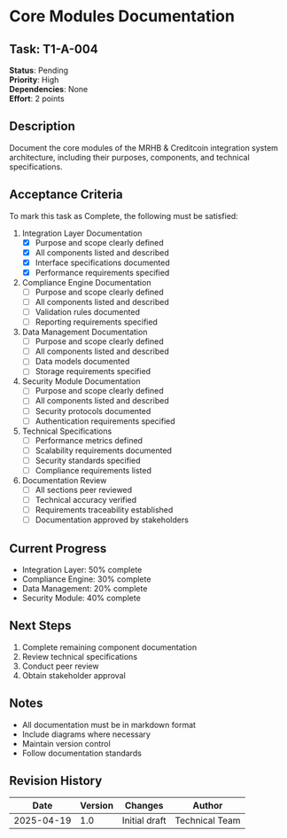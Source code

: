 # Core Modules Documentation

## Task: T1-A-004
**Status**: Pending  
**Priority**: High  
**Dependencies**: None  
**Effort**: 2 points

## Description
Document the core modules of the MRHB & Creditcoin integration system architecture, including their purposes, components, and technical specifications.

## Acceptance Criteria
To mark this task as Complete, the following must be satisfied:

1. Integration Layer Documentation
   - [x] Purpose and scope clearly defined
   - [x] All components listed and described
   - [x] Interface specifications documented
   - [x] Performance requirements specified

2. Compliance Engine Documentation
   - [ ] Purpose and scope clearly defined
   - [ ] All components listed and described
   - [ ] Validation rules documented
   - [ ] Reporting requirements specified

3. Data Management Documentation
   - [ ] Purpose and scope clearly defined
   - [ ] All components listed and described
   - [ ] Data models documented
   - [ ] Storage requirements specified

4. Security Module Documentation
   - [ ] Purpose and scope clearly defined
   - [ ] All components listed and described
   - [ ] Security protocols documented
   - [ ] Authentication requirements specified

5. Technical Specifications
   - [ ] Performance metrics defined
   - [ ] Scalability requirements documented
   - [ ] Security standards specified
   - [ ] Compliance requirements listed

6. Documentation Review
   - [ ] All sections peer reviewed
   - [ ] Technical accuracy verified
   - [ ] Requirements traceability established
   - [ ] Documentation approved by stakeholders

## Current Progress
- Integration Layer: 50% complete
- Compliance Engine: 30% complete
- Data Management: 20% complete
- Security Module: 40% complete

## Next Steps
1. Complete remaining component documentation
2. Review technical specifications
3. Conduct peer review
4. Obtain stakeholder approval

## Notes
- All documentation must be in markdown format
- Include diagrams where necessary
- Maintain version control
- Follow documentation standards

## Revision History

| Date | Version | Changes | Author |
|------|---------|---------|--------|
| 2025-04-19 | 1.0 | Initial draft | Technical Team | 